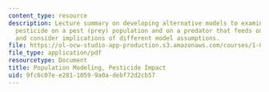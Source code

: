 ```yaml
---
content_type: resource
description: Lecture summary on developing alternative models to examine impacts of
  pesticide on a pest (prey) population and on a predator that feeds on the pest population
  and consider implications of different model assumptions.
file: https://ol-ocw-studio-app-production.s3.amazonaws.com/courses/1-020-ecology-ii-engineering-for-sustainability-spring-2008/9fc6c07ee28110599a0adebf72d2cb57_lec4.pdf
file_type: application/pdf
resourcetype: Document
title: Population Modeling, Pesticide Impact
uid: 9fc6c07e-e281-1059-9a0a-debf72d2cb57
---
```

